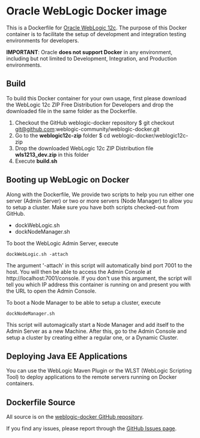 # Oracle WebLogic Docker image

This is a Dockerfile for [Oracle WebLogic 12c](http://www.oracle.com/technetwork/middleware/weblogic/overview/index.html). The purpose of this Docker container is to facilitate the setup of development and integration testing environments for developers.

**IMPORTANT**: Oracle **does not support Docker** in any environment, including but not limited to Development, Integration, and Production environments.

## Build

To build this Docker container for your own usage, first please download the WebLogic 12c ZIP Free Distribution for Developers and drop the downloaded file in the same folder as the Dockerfile.

1. Checkout the GitHub weblogic-docker repository
    $ git checkout git@github.com:weblogic-community/weblogic-docker.git
2. Go to the **weblogic12c-zip** folder
    $ cd weblogic-docker/weblogic12c-zip
3. Drop the downloaded WebLogic 12c ZIP Distribution file **wls1213_dev.zip** in this folder
4. Execute **build.sh**

## Booting up WebLogic on Docker

Along with the Dockerfile, We provide two scripts to help you run either one server (Admin Server) or two or more servers (Node Manager) to allow you to setup a cluster. Make sure you have both scripts checked-out from GitHub.

 * dockWebLogic.sh
 * dockNodeManager.sh

To boot the WebLogic Admin Server, execute

    dockWebLogic.sh -attach

The argument '-attach' in this script will automatically bind port 7001 to the host. You will then be able to access the Admin Console at http://localhost:7001/console. If you don't use this argument, the script will tell you which IP address this container is running on and present you with the URL to open the Admin Console.

To boot a Node Manager to be able to setup a cluster, execute

    dockNodeManager.sh

This script will automagically start a Node Manager and add itself to the Admin Server as a new Machine. After this, go to the Admin Console and setup a cluster by creating either a regular one, or a Dynamic Cluster.

## Deploying Java EE Applications

You can use the WebLogic Maven Plugin or the WLST (WebLogic Scripting Tool) to deploy applications to the remote servers running on Docker containers.

## Dockerfile Source

All source is on the [weblogic-docker GitHub repository](https://github.com/weblogic-community/weblogic-docker).

If you find any issues, please report through the [GitHub Issues page](https://github.com/weblogic-community/weblogic-docker/issues).
